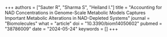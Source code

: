 +++
authors = ["Sauter R", "Sharma S", "Heiland I."]
title = "Accounting for NAD Concentrations in Genome-Scale Metabolic Models Captures Important Metabolic Alterations in NAD-Depleted Systems"
journal = "Biomolecules"
what = "article"
doi = "10.3390/biom14050602"
pubmed = "38786009"
date = "2024-05-24"
keywords = []
+++

